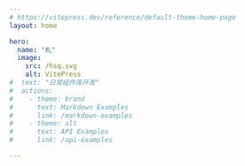 ```yaml
---
# https://vitepress.dev/reference/default-theme-home-page
layout: home

hero:
  name: "札"
  image:
    src: /hsq.svg
    alt: VitePress
#  text: "日常组件库开发"
#  actions:
#    - theme: brand
#      text: Markdown Examples
#      link: /markdown-examples
#    - theme: alt
#      text: API Examples
#      link: /api-examples

---
```


